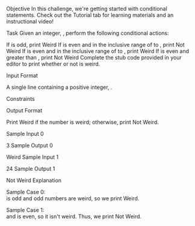 Objective 
In this challenge, we're getting started with conditional statements. Check out the Tutorial tab for learning materials and an instructional video!

Task 
Given an integer, , perform the following conditional actions:

If  is odd, print Weird
If  is even and in the inclusive range of  to , print Not Weird
If  is even and in the inclusive range of  to , print Weird
If  is even and greater than , print Not Weird
Complete the stub code provided in your editor to print whether or not  is weird.

Input Format

A single line containing a positive integer, .

Constraints

Output Format

Print Weird if the number is weird; otherwise, print Not Weird.

Sample Input 0

3
Sample Output 0

Weird
Sample Input 1

24
Sample Output 1

Not Weird
Explanation

Sample Case 0:  
 is odd and odd numbers are weird, so we print Weird.

Sample Case 1:  
 and  is even, so it isn't weird. Thus, we print Not Weird.